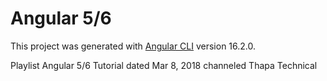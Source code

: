 # Angular 5/6

This project was generated with [Angular CLI](https://github.com/angular/angular-cli) version 16.2.0.


 Playlist Angular 5/6 Tutorial dated  Mar 8, 2018 channeled Thapa Technical
